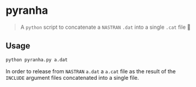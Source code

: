 # pyranha

> A `python` script to concatenate a `NASTRAN` `.dat` into a single `.cat` file
 :rocket:

## Usage

``` bash
python pyranha.py a.dat
```
In order to release from `NASTRAN` `a.dat` a `a.cat` file as the result of the
`INCLUDE` argument files concatenated into a single file.
